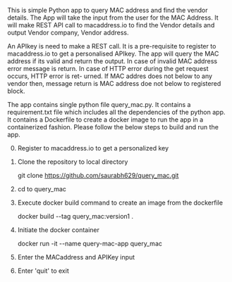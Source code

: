 This is simple Python app to query MAC address and find the vendor
details. The App will take the input from the user for the MAC 
Address. It will make REST API call to macaddress.io to find the
Vendor details and output Vendor company, Vendor address.

An APIkey is need to make a REST call. It is a pre-requisite to 
register to macaddress.io to get a personalised APIkey. The app
will query the MAC address if its valid and return the output.
In case of invalid MAC address error message is return. In case
of HTTP error during the get request occurs, HTTP error is ret-
urned. If MAC addres does not below to any vendor then, message
return is MAC address doe not below to registered block. 

The app contains single python file query_mac.py. It contains a
requirement.txt file which includes all the dependencies of the 
python app. It contains a Dockerfile to create a docker image to 
run the app in a containerized fashion. Please follow the below 
steps to build and run the app.

0. Register to macaddress.io to get a personalized key 

1. Clone the repository to local directory
   
   git clone https://github.com/saurabh629/query_mac.git

2. cd to query_mac

3. Execute docker build command to create an image from the
   dockerfile
   
   docker build --tag query_mac:version1 .

4. Initiate the docker container
   
   docker run -it --name query-mac-app query_mac

5. Enter the MACaddress and APIKey input

6. Enter 'quit' to exit


